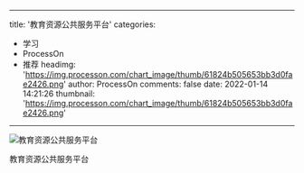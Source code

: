 
---
title: '教育资源公共服务平台'
categories: 
 - 学习
 - ProcessOn
 - 推荐
headimg: 'https://img.processon.com/chart_image/thumb/61824b505653bb3d0fae2426.png'
author: ProcessOn
comments: false
date: 2022-01-14 14:21:26
thumbnail: 'https://img.processon.com/chart_image/thumb/61824b505653bb3d0fae2426.png'
---

<div>   
<img class="thumb" alt="教育资源公共服务平台" src="https://img.processon.com/chart_image/thumb/61824b505653bb3d0fae2426.png" referrerpolicy="no-referrer">
<p>教育资源公共服务平台</p>  
</div>
            